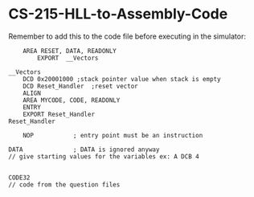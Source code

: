# CS-215-HLL-to-Assembly-Code

Remember to add this to the code file before executing in the simulator:
```
	AREA RESET, DATA, READONLY
		EXPORT  __Vectors

__Vectors
    DCD 0x20001000 ;stack pointer value when stack is empty
    DCD Reset_Handler  ;reset vector
    ALIGN
    AREA MYCODE, CODE, READONLY
    ENTRY
    EXPORT Reset_Handler
Reset_Handler

    NOP           ; entry point must be an instruction

DATA              ; DATA is ignored anyway
// give starting values for the variables ex: A DCB 4


CODE32
// code from the question files
```
